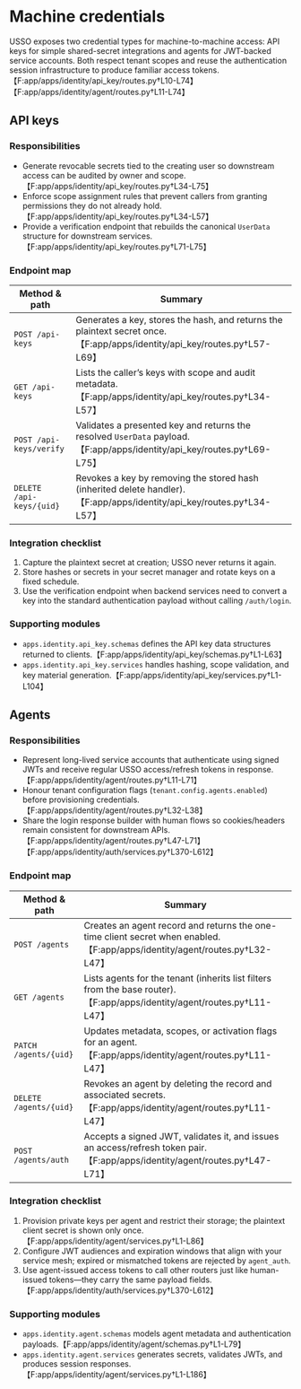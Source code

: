 # Machine credentials

USSO exposes two credential types for machine-to-machine access: API keys for
simple shared-secret integrations and agents for JWT-backed service accounts.
Both respect tenant scopes and reuse the authentication session infrastructure to
produce familiar access tokens.【F:app/apps/identity/api_key/routes.py†L10-L74】【F:app/apps/identity/agent/routes.py†L11-L74】

## API keys

### Responsibilities

* Generate revocable secrets tied to the creating user so downstream access can
  be audited by owner and scope.【F:app/apps/identity/api_key/routes.py†L34-L75】
* Enforce scope assignment rules that prevent callers from granting permissions
  they do not already hold.【F:app/apps/identity/api_key/routes.py†L34-L57】
* Provide a verification endpoint that rebuilds the canonical `UserData`
  structure for downstream services.【F:app/apps/identity/api_key/routes.py†L71-L75】

### Endpoint map

| Method & path | Summary |
| --- | --- |
| `POST /api-keys` | Generates a key, stores the hash, and returns the plaintext secret once.【F:app/apps/identity/api_key/routes.py†L57-L69】 |
| `GET /api-keys` | Lists the caller’s keys with scope and audit metadata.【F:app/apps/identity/api_key/routes.py†L34-L57】 |
| `POST /api-keys/verify` | Validates a presented key and returns the resolved `UserData` payload.【F:app/apps/identity/api_key/routes.py†L69-L75】 |
| `DELETE /api-keys/{uid}` | Revokes a key by removing the stored hash (inherited delete handler).【F:app/apps/identity/api_key/routes.py†L34-L57】 |

### Integration checklist

1. Capture the plaintext secret at creation; USSO never returns it again.
2. Store hashes or secrets in your secret manager and rotate keys on a fixed
   schedule.
3. Use the verification endpoint when backend services need to convert a key
   into the standard authentication payload without calling `/auth/login`.

### Supporting modules

* `apps.identity.api_key.schemas` defines the API key data structures returned to
  clients.【F:app/apps/identity/api_key/schemas.py†L1-L63】
* `apps.identity.api_key.services` handles hashing, scope validation, and key
  material generation.【F:app/apps/identity/api_key/services.py†L1-L104】

## Agents

### Responsibilities

* Represent long-lived service accounts that authenticate using signed JWTs and
  receive regular USSO access/refresh tokens in response.【F:app/apps/identity/agent/routes.py†L11-L71】
* Honour tenant configuration flags (`tenant.config.agents.enabled`) before
  provisioning credentials.【F:app/apps/identity/agent/routes.py†L32-L38】
* Share the login response builder with human flows so cookies/headers remain
  consistent for downstream APIs.【F:app/apps/identity/agent/routes.py†L47-L71】【F:app/apps/identity/auth/services.py†L370-L612】

### Endpoint map

| Method & path | Summary |
| --- | --- |
| `POST /agents` | Creates an agent record and returns the one-time client secret when enabled.【F:app/apps/identity/agent/routes.py†L32-L47】 |
| `GET /agents` | Lists agents for the tenant (inherits list filters from the base router).【F:app/apps/identity/agent/routes.py†L11-L47】 |
| `PATCH /agents/{uid}` | Updates metadata, scopes, or activation flags for an agent.【F:app/apps/identity/agent/routes.py†L11-L47】 |
| `DELETE /agents/{uid}` | Revokes an agent by deleting the record and associated secrets.【F:app/apps/identity/agent/routes.py†L11-L47】 |
| `POST /agents/auth` | Accepts a signed JWT, validates it, and issues an access/refresh token pair.【F:app/apps/identity/agent/routes.py†L47-L71】 |

### Integration checklist

1. Provision private keys per agent and restrict their storage; the plaintext
   client secret is shown only once.【F:app/apps/identity/agent/services.py†L1-L86】
2. Configure JWT audiences and expiration windows that align with your service
   mesh; expired or mismatched tokens are rejected by `agent_auth`.
3. Use agent-issued access tokens to call other routers just like human-issued
   tokens—they carry the same payload fields.【F:app/apps/identity/auth/services.py†L370-L612】

### Supporting modules

* `apps.identity.agent.schemas` models agent metadata and authentication
  payloads.【F:app/apps/identity/agent/schemas.py†L1-L79】
* `apps.identity.agent.services` generates secrets, validates JWTs, and produces
  session responses.【F:app/apps/identity/agent/services.py†L1-L186】
